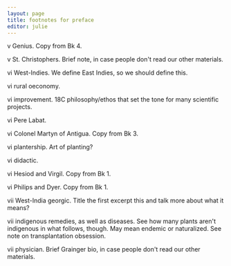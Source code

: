 ```yaml
---
layout: page
title: footnotes for preface
editor: julie
---
```



v Genius. Copy from Bk 4. 

v St. Christophers. Brief note, in case people don't read our other materials.   

vi West-Indies. We define East Indies, so we should define this. 

vi rural oeconomy.  

vi improvement. 18C philosophy/ethos that set the tone for many scientific projects.     

vi Pere Labat.  

vi Colonel Martyn of Antigua.  Copy from Bk 3. 

vi plantership. Art of planting? 

vi didactic.  

vi Hesiod and Virgil. Copy from Bk 1. 

vi Philips and Dyer. Copy from Bk 1. 

vii West-India georgic. Title the first excerpt this and talk more about what it means?  

vii indigenous remedies, as well as diseases. See how many plants aren't indigenous in what follows, though. May mean endemic or naturalized. See note on transplantation obsession.  

vii physician. Brief Grainger bio, in case people don't read our other materials. 
